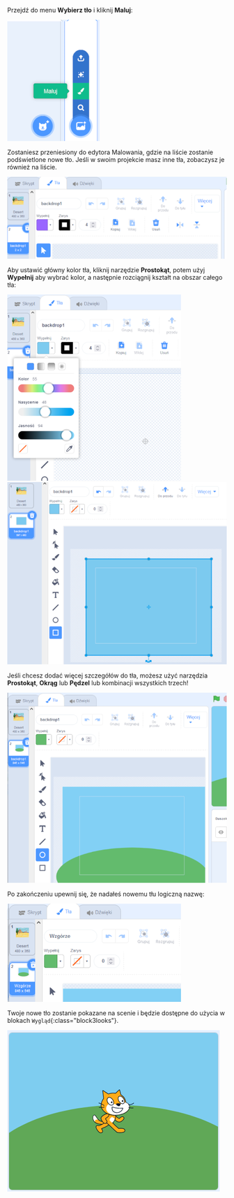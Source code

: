 Przejdź do menu **Wybierz tło** i kliknij **Maluj**:

![Opcja „Maluj” w menu „Wybierz tło”.](images/paint-backdrop.png)

Zostaniesz przeniesiony do edytora Malowania, gdzie na liście zostanie podświetlone nowe tło. Jeśli w swoim projekcie masz inne tła, zobaczysz je również na liście.

![Nowe tło zostanie otwarte w edytorze Malowania i będzie podświetlone na liście.](images/new-background-in-editor.png)

Aby ustawić główny kolor tła, kliknij narzędzie **Prostokąt**, potem użyj **Wypełnij** aby wybrać kolor, a następnie rozciągnij kształt na obszar całego tła:

![Menu wyboru Wypełnij z suwakami „Kolor”, „Nasycenie” i „Jasność”.](images/fill-colour-tool.png) ![Jasnoniebieski prostokąt większy niż płótno/scena, aby stworzyć całkowicie jasnoniebieskie tło.](images/single-colour-backdrop.png)

Jeśli chcesz dodać więcej szczegółów do tła, możesz użyć narzędzia **Prostokąt**, **Okrąg** lub **Pędzel** lub kombinacji wszystkich trzech!

![Płótno tła z jasnoniebieskim prostokątem, a przed nim mniejsze zielone kółko przedstawiające wzgórze.](images/hill-backdrop.png)

Po zakończeniu upewnij się, że nadałeś nowemu tłu logiczną nazwę:

![Wpisano pole nazwy tła ze słowem „Wzgórze”.](images/name-backdrop.png)

Twoje nowe tło zostanie pokazane na scenie i będzie dostępne do użycia w blokach `Wygląd`{:class="block3looks"}.

![Nowe tło wzgórza i duszek Scratch Cat na scenie.](images/finished-backdrop.png)
